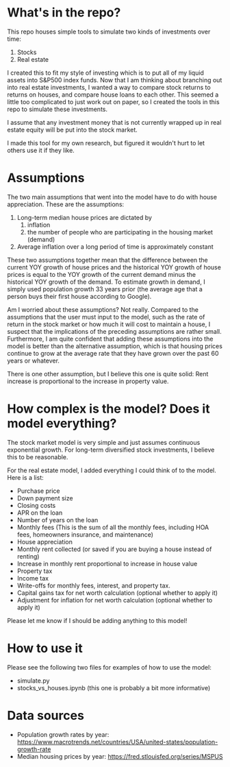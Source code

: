 # What's in the repo?

This repo houses simple tools to simulate two kinds of investments over time:

1. Stocks
2. Real estate

I created this to fit my style of investing which is to put all of my liquid assets into S&P500 index funds. Now that I am thinking about branching out into real estate investments, I wanted a way to compare stock returns to returns on houses, and compare house loans to each other. This seemed a little too complicated to just work out on paper, so I created the tools in this repo to simulate these investments.

I assume that any investment money that is not currently wrapped up in real estate equity will be put into the stock market.

I made this tool for my own research, but figured it wouldn't hurt to let others use it if they like.

# Assumptions

The two main assumptions that went into the model have to do with house appreciation. These are the assumptions:

1. Long-term median house prices are dictated by
   1. inflation
   2. the number of people who are participating in the housing market (demand)
2. Average inflation over a long period of time is approximately constant

These two assumptions together mean that the difference between the current YOY growth of house prices and the historical YOY growth of house prices is equal to the YOY growth of the current demand minus the historical YOY growth of the demand. To estimate growth in demand, I simply used population growth 33 years prior (the average age that a person buys their first house according to Google).

Am I worried about these assumptions? Not really. Compared to the assumptions that the user must input to the model, such as the rate of return in the stock market or how much it will cost to maintain a house, I suspect that the implications of the preceding assumptions are rather small. Furthermore, I am quite confident that adding these assumptions into the model is better than the alternative assumption, which is that housing prices continue to grow at the average rate that they have grown over the past 60 years or whatever.

There is one other assumption, but I believe this one is quite solid: Rent increase is proportional to the increase in property value.

# How complex is the model? Does it model everything?

The stock market model is very simple and just assumes continuous exponential growth. For long-term diversified stock investments, I believe this to be reasonable.

For the real estate model, I added everything I could think of to the model. Here is a list:
- Purchase price
- Down payment size
- Closing costs
- APR on the loan
- Number of years on the loan
- Monthly fees (This is the sum of all the monthly fees, including HOA fees, homeowners insurance, and maintenance)
- House appreciation
- Monthly rent collected (or saved if you are buying a house instead of renting)
- Increase in monthly rent proportional to increase in house value
- Property tax
- Income tax
- Write-offs for monthly fees, interest, and property tax.
- Capital gains tax for net worth calculation (optional whether to apply it)
- Adjustment for inflation for net worth calculation (optional whether to apply it)

Please let me know if I should be adding anything to this model!

# How to use it

Please see the following two files for examples of how to use the model:
- simulate.py
- stocks_vs_houses.ipynb (this one is probably a bit more informative)

# Data sources

- Population growth rates by year: https://www.macrotrends.net/countries/USA/united-states/population-growth-rate
- Median housing prices by year: https://fred.stlouisfed.org/series/MSPUS